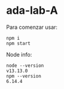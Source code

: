 # ada-lab-A
Para comenzar usar:
```
npm i
npm start
```

Node info:
```
node --version
v13.13.0
npm --version
6.14.4
```
